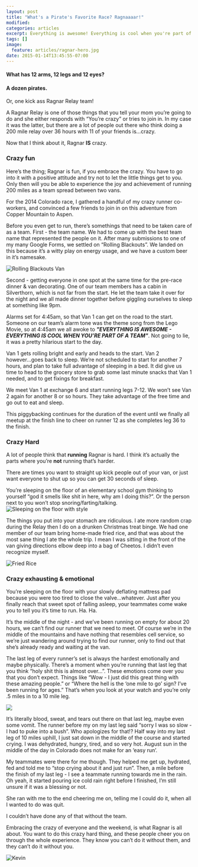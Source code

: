 ```yaml
---
layout: post
title: "What's a Pirate's Favorite Race? Ragnaaaar!"
modified:
categories: articles
excerpt: Everything is awesome! Everything is cool when you're part of a [Ragnar Relay] team!
tags: []
image:
  feature: articles/ragnar-hero.jpg
date: 2015-01-14T13:45:55-07:00
---
```


#### What has 12 arms, 12 legs and 12 eyes? 

#### A dozen pirates.

Or, one kick ass Ragnar Relay team! 

A Ragnar Relay is one of those things that you tell your mom you’re going to do and she either responds with “You’re crazy” or tries to join in. In my case it was the latter, but there are a lot of people out there who think doing a 200 mile relay over 36 hours with 11 of your friends is...crazy. 

Now that I think about it, Ragnar **IS** crazy. 

### Crazy fun
Here’s the thing; Ragnar is fun, if you embrace the crazy. You have to go into it with a positive attitude and try not to let the little things get to you. Only then will you be able to experience the joy and achievement of running 200 miles as a team spread between two vans.

For the 2014 Colorado race, I gathered a handful of my crazy runner co-workers, and convinced a few friends to join in on this adventure from Copper Mountain to Aspen. 

Before you even get to run, there’s somethings that need to be taken care of as a team. First - the team name. We had to come up with the best team name that represented the people on it. After many submissions to one of my many Google Forms, we settled on “Rolling Blackouts”. We landed on this because it’s a witty play on energy usage, and we have a custom beer in it’s namesake. 

![Rolling Blackouts Van](/images/articles/ragnar-van.jpg)

Second - getting everyone in one spot at the same time for the pre-race dinner & van decorating. One of our team members has a cabin in Silverthorn, which is not far from the start. He let the team take it over for the night and we all made dinner together before giggling ourselves to sleep at something like 9pm. 

Alarms set for 4:45am, so that Van 1 can get on the road to the start. Someone on our team’s alarm tone was the theme song from the Lego Movie, so at 4:45am we all awoke to ***"EVERYTHING IS AWESOME - EVERYTHING IS COOL WHEN YOU’RE PART OF A TEAM"***. Not going to lie, it was a pretty hilarious start to the day.

Van 1 gets rolling bright and early and heads to the start. Van 2 however...goes back to sleep. We’re not scheduled to start for another 7 hours, and plan to take full advantage of sleeping in a bed. It did give us time to head to the grocery store to grab some last minute snacks that Van 1 needed, and to get fixings for breakfast. 

We meet Van 1 at exchange 6 and start running legs 7-12. We won’t see Van 2 again for another 8 or so hours. They take advantage of the free time and go out to eat and sleep. 

This piggybacking continues for the duration of the event until we finally all meetup at the finish line to cheer on runner 12 as she completes leg 36 to the finish. 

### Crazy Hard
A lot of people think that **running** Ragnar is hard. I think it’s actually the parts where you’re **not** running that’s harder. 

There are times you want to straight up kick people out of your van, or just want everyone to shut up so you can get 30 seconds of sleep. 

You’re sleeping on the floor of an elementary school gym thinking to yourself “god it smells like shit in here, why am I doing this?”. Or the person next to you won’t stop snoring/farting/talking. 
![Sleeping on the floor with style](/images/articles/ragnar-sleepingfloor.jpg)

The things you put into your stomach are ridiculous. I ate more random crap during the Relay then I do on a drunken Christmas treat binge. We had one member of our team bring home-made fried rice, and that was about the most sane thing I ate the whole trip. I mean I was sitting in the front of the van giving directions elbow deep into a bag of Cheetos. I didn’t even recognize myself. 

![Fried Rice](/images/articles/ragnar-friedrice.jpg)

### Crazy exhausting & emotional

You’re sleeping on the floor with your slowly deflating mattress pad because you were too tired to close the valve...whatever. Just after you finally reach that sweet spot of falling asleep, your teammates come wake you to tell you it’s time to run. Ha. Ha.

It’s the middle of the night - and we’ve been running on empty for about 20 hours, we can’t find our runner that we need to meet. Of course we’re in the middle of the mountains and have nothing that resembles cell service, so we’re just wandering around trying to find our runner, only to find out that she’s already ready and waiting at the van. 

The last leg of every runner’s set is always the hardest emotionally and maybe physically. There’s a moment when you’re running that last leg that you think “holy shit this is almost over…”. These emotions come over you that you don’t expect. Things like “Wow - I just did this great thing with these amazing people.” or “Where the hell is the ‘one mile to go’ sign? I’ve been running for ages.” That’s when you look at your watch and you’re only .5 miles in to a 10 mile leg. 

![](/images/articles/ragnar-cojo-sweat.jpg)

It’s literally blood, sweat, and tears out there on that last leg, maybe even some vomit. The runner before my on my last leg said “sorry I was so slow - I had to puke into a bush”. Who apologizes for that!? Half way into my last leg of 10 miles uphill, I just sat down in the middle of the course and started crying. I was dehydrated, hungry, tired, and so very hot. August sun in the middle of the day in Colorado does not make for an ‘easy run’. 

My teammates were there for me though. They helped me get up, hydrated, fed and told me to “stop crying about it and just run”. Then, a mile before the finish of my last leg - I see a teammate running towards me in the rain. Oh yeah, it started pouring ice cold rain right before I finished, I’m still unsure if it was a blessing or not.

She ran with me to the end cheering me on, telling me I could do it, when all I wanted to do was quit. 

I couldn’t have done any of that without the team. 

Embracing the crazy of everyone and the weekend, is what Ragnar is all about. You want to do this crazy hard thing, and these people cheer you on through the whole experience. They know you can’t do it without them, and they can’t do it without you. 

![Kevin](/images/articles/ragnar-kevin.jpg)

